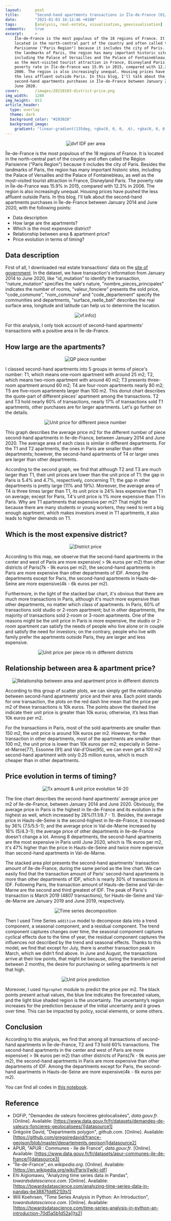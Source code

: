 ```yaml
---
layout:      post
title:       "Second-hand apartments transactions in Île-de-France (01/2014 - 06/2020)"
date:        "2021-01-03 16:12:46 +0100"
tags:        [analysis, real-estate, visualisation, geovisualisation]
comments:    true
excerpt:     >
    Île-de-France is the most populous of the 18 regions of France. It is
    located in the north-central part of the country and often called the Région
    Parisienne ("Paris Region") because it includes the city of Paris. Besides
    the landmarks of Paris, the region has many important historic sites,
    including the Palace of Versailles and the Palace of Fontainebleau, as well
    as the most-visited tourist attraction in France, Disneyland Paris. The
    poverty rate in Île-de-France was 15.9% in 2015, compared with 12.3% in
    2006. The region is also increasingly unequal. Housing prices have pushed
    the less affluent outside Paris. In this blog, I'll talk about the
    second-hand apartments purchases in Île-de-France between January 2014 and
    June 2020.
cover:       /images/20210103-district-price.png
img_width:   1280
img_height:  853
article_header:
  type: overlay
  theme: dark
  background_color: "#203028"
  background_image:
    gradient: "linear-gradient(135deg, rgba(0, 0, 0, .6), rgba(0, 0, 0, .4))"
---
```


<p align="center">
  <img alt="dvf IDF per area"
  src="{{ site.baseurl }}/images/20210103-district-price.png"/>
</p>

Île-de-France is the most populous of the 18 regions of France. It is located
in the north-central part of the country and often called the Région Parisienne
("Paris Region") because it includes the city of Paris. Besides the landmarks of
Paris, the region has many important historic sites, including the Palace of
Versailles and the Palace of Fontainebleau, as well as the most-visited tourist
attraction in France, Disneyland Paris. The poverty rate in Île-de-France was
15.9% in 2015, compared with 12.3% in 2006. The region is also increasingly
unequal. Housing prices have pushed the less affluent outside Paris. In this
blog, I'll talk about the second-hand apartments purchases in Île-de-France
between January 2014 and June 2020, with the following points:
- Data description
- How large are the apartments?
- Which is the most expensive district?
- Relationship between area & apartment price?
- Price evolution in terms of timing?

## Data description
First of all, I downloaded real estate transactions' data on the [site of
government][datasource1]. In the dataset, we have transaction's information
from January 2014 to June 2020, like "id_mutation" to identify the transaction,
"nature_mutation" specifies the sale's nature, "nombre_pieces_principales"
indicates the number of rooms, "valeur_fonciere" presents the sold price,
"code_commune", "nom_commune" and "code_departement" specify the communities and
departments, "surface_reelle_bati" describes the real surface area, longitude
and latitude can help us to determine the location.

<p align="center">
  <img alt="vf.info()"
  src="{{ site.baseurl }}/images/20210103-vf.png"/>
</p>

For this analysis, I only took account of second-hand apartments' transactions
with a positive area in Île-de-France.

## How large are the apartments?

<p align="center">
  <img alt="QP piece number"
  src="{{ site.baseurl }}/images/20210103-quotepart-piece-number.png"/>
</p>

I classed second-hand apartments into 5 groups in terms of piece's number: T1,
which means one-room apartment with around 25 m2; T2, which means two-room
apartment with around 40 m2; T3 presents three-room apartment around 60 m2; T4
are four-room apartments nearly 80 m2; T5 are five-room apartments larger than
100 m2. This donut chart describes the quote-part of different pieces'
apartment among the transactions. T2 and T3 hold nearly 60% of transactions,
nearly 17% of transactions sold T1 apartments, other purchases are for larger
apartments. Let's go further on the details.

<p align="center">
  <img alt="Unit price for different piece number"
  src="{{ site.baseurl }}/images/20210103-unit-price-piece-number.png"/>
</p>

This graph describes the average price m2 for the different number of piece
second-hand apartments in Ile-de-France, between January 2014 and June 2020.
The average area of each class is similar in different departments. For the T1
and T2 apartments, the ones in Paris are smaller than other departments;
however, the second-hand apartments of T4 or larger ones are larger than other
departments.

According to the second graph, we find that although T2 and T3 are much larger
than T1, their unit prices are lower than the unit price of T1: the gap in Paris
is 5.4% and 4.7%, respectively, concerning T1; the gap in other departments
is pretty large (11% and 19%). Moreover, the average area of T4 is three times
larger than T1, its unit price is 24% less expensive than T1 on average; except
for Paris, T4's unit price is 1% more expensive than T1 in Paris. Why are T1
apartments that expensive per m2? That might be because there are many students
or young workers, they need to rent a big enough apartment, which makes
investors invest in T1 apartments, it also leads to higher demands on T1.

## Which is the most expensive district?

<p align="center">
  <img alt="District price"
  src="{{ site.baseurl }}/images/20210103-district-price.png"/>
</p>

According to this map, we observe that the second-hand apartments in the center
and west of Paris are more expensive( > 9k euros per m2) than other districts
of Paris(7k - 9k euros per m2), the second-hand apartments in Paris are more
expensive than other departments of IDF. Among the departments except for Paris,
the second-hand apartments in Hauts-de-Seine are more expensive(4k - 6k euros
per m2).

Furthermore, in the light of the stacked bar chart, it's obvious that there are
much more transactions in Paris, although it's much more expensive than other
departments, no matter which class of apartments. In Paris, 60% of transactions
sold studio or 2-room apartment; but in other departments, the majority of
transactions sold 2-room or 3-room apartments. One of the reasons might be the
unit price in Paris is more expensive, the studio or 2-room apartment can
satisfy the needs of people who live alone or in couple and satisfy the need for
investors; on the contrary, people who live with family prefer the apartments
outside Paris, they are larger and less expensive.

<p align="center">
  <img alt="Unit price per piece nb in different districts"
  src="{{ site.baseurl }}/images/20210103-unit-price-piece-number-district.png"/>
</p>

## Relationship between area & apartment price?

<p align="center">
  <img alt="Relationship between area and apartment price in different districts"
  src="{{ site.baseurl }}/images/20210103-area-price-district.png"/>
</p>

According to this group of scatter plots, we can simply get the relationship
between second-hand apartments’ price and their area. Each point stands for one
transaction, the plots on the red dash line mean that the price per m2 of these
transactions is 10k euros. The points above the dashed line indicate their unit
price is greater than 10k euros; otherwise, it’s less than 10k euros per m2.

For the transactions in Paris, most of the sold apartments are smaller than 150
m2, the unit price is around 10k euros per m2. However, for the transaction in
other departments, most of the apartments are smaller than 100 m2, the unit
price is lower than 10k euros per m2; especially in Seine-et-Marne(77), Essonne
(91) and Val-d'Oise(95), we can even get a 100 m2 second-hand apartment with
only 0.25 million euros, which is much cheaper than in other departments.

## Price evolution in terms of timing?

<p align="center">
  <img alt="Tx amount & unit price evolution 14-20"
  src="{{ site.baseurl }}/images/20210103-transaction-amount-unit-price-1420.png"/>
</p>

The line chart describes the second-hand apartments' average price per m2 of
Ile-de-France, between January 2014 and June 2020. Obviously, the average price
in Paris is the highest in Ile-de-France and its evolution is the highest as
well, which increased by 28%(11.1/8.7 - 1). Besides, the average price in
Hauts-de-Seine is the second-highest in Ile-de-France, it increased by 36%
(7.5/5.5-1); and the average price in Val-de-Marne increased by 16% (5/4.3-1);
the average price of other departments in Ile-de-France doesn't change a lot.
Among 8 departments, the second-hand apartments are the most expensive in Paris
until June 2020, which is 11k euros per m2, it's 47% higher than the price in
Hauts-de-Seine and twice more expensive than second-hand apartments in
Val-de-Marne.

The stacked area plot presents the second-hand apartments' transaction amount of
Ile-de-France, during the same period as the line chart. We can easily find that
the transaction amount of Paris' second-hand apartments is more than other
departments of IDF, which is nearly 30% of transactions in IDF. Following Paris,
the transaction amount of Hauts-de-Seine and Val-de-Marne are the second and
third greatest of IDF. The peak of Paris's transaction is March 2019 (4807
transactions), for Hauts-de-Seine and Val-de-Marne are January 2019 and June
2019, respectively.

<p align="center">
  <img alt="Time series decomposition"
  src="{{ site.baseurl }}/images/20210103-time-series-idf.png"/>
</p>

Then I used Time Series `additive` model to decompose data into a trend
component, a seasonal component, and a residual component. The trend component
captures changes over time, the seasonal component captures cyclical effects
due to the time of year, the residual component captures the influences not
described by the trend and seasonal effects. Thanks to this model, we find that
except for July, there is another transaction peak in March, which we didn’t
find above. In June and August, the transactions arrive at their low points,
that might be because, during the transition period between 2 months, the desire
for purchasing or selling apartments is not that high.

<p align="center">
  <img alt="Unit price prediction"
  src="{{ site.baseurl }}/images/20210103-price-prediction-idf.png"/>
</p>

Moreover, I used `fbprophet` module to predict the price per m2. The black
points present actual values, the blue line indicates the forecasted values, and
the light blue shaded region is the uncertainty. The uncertainty’s region
increases for the prediction because of the initial uncertainty and it grows
over time. This can be impacted by policy, social elements, or some others.

## Conclusion
According to this analysis, we find that among all transactions of second-hand
apartments in Île-de-France, T2 and T3 hold 60% transactions. The second-hand
apartments in the center and west of Paris are more expensive( > 9k euros per
m2) than other districts of Paris(7k - 9k euros per m2), the second-hand
apartments in Paris are more expensive than other departments of IDF. Among the
departments except for Paris, the second-hand apartments in Hauts-de-Seine are
more expensive(4k - 6k euros per m2).

You can find all codes in [this notebook][notebook].

## Reference
- DGFiP, "Demandes de valeurs foncières géolocalisées", _data.gouv.fr_. [Online]. Available: [https://www.data.gouv.fr/fr/datasets/demandes-de-valeurs-foncieres-geolocalisees/][datasource1]
- Grégoire David, "Departments polygon", _github.com_. [Online]. Available: [https://github.com/gregoiredavid/france-geojson/blob/master/departements.geojson][datasource2]
- APUR, "APUR : Communes - Ile de France", _data.gouv.fr_. [Online]. Available: [https://www.data.gouv.fr/fr/datasets/apur-communes-ile-de-france/][datasource3]
- "Île-de-France", _en.wikipedia.org_. [Online]. Available: [https://en.wikipedia.org/wiki/Paris][wiki-idf]
- Ehi Aigiomawu, "Analyzing time series data in Pandas", _towardsdatascience.com_. [Online]. Available: [https://towardsdatascience.com/analyzing-time-series-data-in-pandas-be3887fdd621][ts1]
- Will Koehrsen, "Time Series Analysis in Python: An Introduction", _towardsdatascience.com_. [Online]. Available: [https://towardsdatascience.com/time-series-analysis-in-python-an-introduction-70d5a5b1d52a][ts2]

[datasource1]: https://www.data.gouv.fr/fr/datasets/demandes-de-valeurs-foncieres-geolocalisees/
[datasource2]: https://github.com/gregoiredavid/france-geojson/blob/master/departements.geojson
[datasource3]: https://www.data.gouv.fr/fr/datasets/apur-communes-ile-de-france/
[wiki-idf]: https://en.wikipedia.org/wiki/%C3%8Ele-de-France
[ts1]: https://towardsdatascience.com/analyzing-time-series-data-in-pandas-be3887fdd621
[ts2]: https://towardsdatascience.com/time-series-analysis-in-python-an-introduction-70d5a5b1d52a
[notebook]: https://github.com/jingwen-z/python-playground/blob/master/analysis/dvf/dvf_IDF_analysis.ipynb
